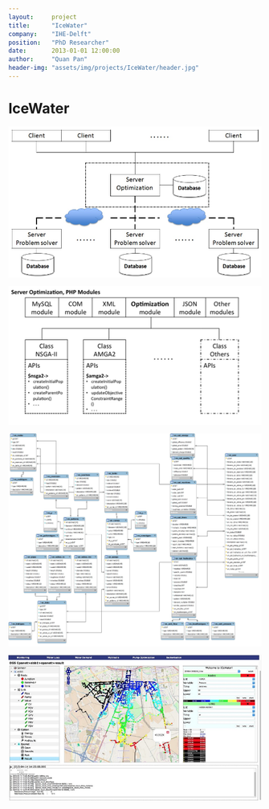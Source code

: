 ```yaml
---
layout:     project
title:      "IceWater"
company:    "IHE-Delft"
position:   "PhD Researcher"
date:       2013-01-01 12:00:00
author:     "Quan Pan"
header-img: "assets/img/projects/IceWater/header.jpg"
---
```


# [](#header-1)IceWater

![](/assets/img/projects/IceWater/architecture.jpg)

![](/assets/img/projects/IceWater/PHPmodules.jpg)

![](/assets/img/projects/IceWater/database.jpg)

![](/assets/img/projects/IceWater/DSS.jpg)
